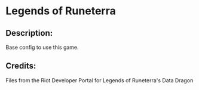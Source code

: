 # Legends of Runeterra

## Description: 

Base config to use this game.

## Credits: 

Files from the Riot Developer Portal for Legends of Runeterra's Data Dragon
